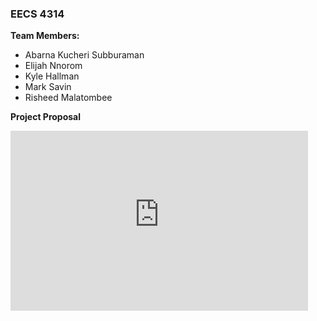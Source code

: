 

### EECS 4314



**Team Members:**

- Abarna Kucheri Subburaman
- Elijah Nnorom
- Kyle Hallman
- Mark Savin
- Risheed Malatombee


**Project Proposal**
<iframe src="https://yuoffice.sharepoint.com/sites/YORK-EECS4314-Team20212/_layouts/15/Doc.aspx?sourcedoc={4a4d11b4-d64e-46e2-9e98-25b1292a7c04}&amp;action=embedview&amp;wdStartOn=1" width="476px" height="288px" frameborder="0">This is an embedded <a target="_blank" href="https://office.com">Microsoft Office</a> document, powered by <a target="_blank" href="https://office.com/webapps">Office</a>.</iframe>
